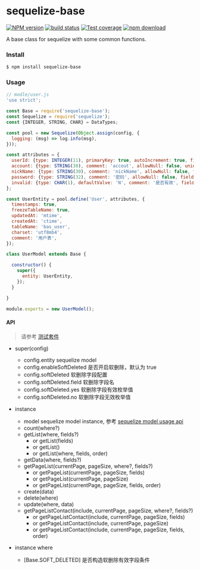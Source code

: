 # sequelize-base

[![NPM version][npm-image]][npm-url]
[![build status][travis-image]][travis-url]
[![Test coverage][codecov-image]][codecov-url]
[![npm download][download-image]][download-url]

[npm-image]: https://img.shields.io/npm/v/sequelize-base.svg?style=flat-square
[npm-url]: https://npmjs.org/package/sequelize-base
[travis-image]: https://img.shields.io/travis/rickyes/sequelize-base.svg?style=flat-square
[travis-url]: https://travis-ci.org/rickyes/sequelize-base
[codecov-image]: https://codecov.io/gh/rickyes/sequelize-base/branch/master/graph/badge.svg
[codecov-url]: https://codecov.io/github/rickyes/sequelize-base?branch=master
[download-image]: https://img.shields.io/npm/dm/sequelize-base.svg?style=flat-square
[download-url]: https://npmjs.org/package/sequelize-base

A base class for sequelize with some common functions.

### Install

```bash
$ npm install sequelize-base
```

### Usage
```js
// modle/user.js
'use strict';

const Base = require('sequelize-base');
const Sequelize = require('sequelize');
const {INTEGER, STRING, CHAR} = DataTypes;

const pool = new Sequelize(Object.assign(config, {
  logging: (msg) => log.info(msg),
}));

const attributes = {
  userId: {type: INTEGER(11), primaryKey: true, autoIncrement: true, field: 'user_id'},
  account: {type: STRING(30), comment: 'accout', allowNull: false, unique: true, field: 'accout'},
  nickName: {type: STRING(30), comment: 'nickName', allowNull: false, field: 'nickname'},
  password: {type: STRING(32), comment: '密码', allowNull: false, field: 'password'},
  invalid: {type: CHAR(1), defaultValve: 'N', comment: '是否有效', field: 'invalid'},
};

const UserEntity = pool.define('User', attributes, {
  timestamps: true,
  freezeTableName: true,
  updatedAt: 'mtime',
  createdAt: 'ctime',
  tableName: 'bas_user',
  charset: 'utf8mb4',
  comment: '用户表',
});

class UserModel extends Base {

  constructor() {
    super({
      entity: UserEntity,
    });
  }

}

module.exports = new UserModel();
```

#### API
> 请参考 [测试套件](./test.js)
- super(config)
   - config.entity sequelize model
   - config.enableSoftDeleted 是否开启软删除，默认为 true
   - config.softDeleted 软删除字段配置
   - config.softDeleted.field 软删除字段名
   - config.softDeleted.yes 软删除字段有效枚举值
   - config.softDeleted.no 软删除字段无效枚举值

- instance
   - model sequelize model instance, 参考 [sequelize model usage api](https://sequelize.org/v4/manual/tutorial/models-usage.html)
   - count(where?)
   - getList(where, fields?)
      - or getList(fields)
      - or getList()
      - or getList(where, fields, order)
   - getData(where, fields?)
   - getPageList(currentPage, pageSize, where?, fields?)
     - or getPageList(currentPage, pageSize, fields)
     - or getPageList(currentPage, pageSize)
     - or getPageList(currentPage, pageSize, fields, order)
   - create(data)
   - delete(where)
   - update(where, data)
   - getPageListContact(include, currentPage, pageSize, where?, fields?)
     - or getPageListContact(include, currentPage, pageSize, fields)
     - or getPageListContact(include, currentPage, pageSize)
     - or getPageListContact(include, currentPage, pageSize, fields, order)

- instance where
   - [Base.SOFT_DELETED] 是否构造软删除有效字段条件